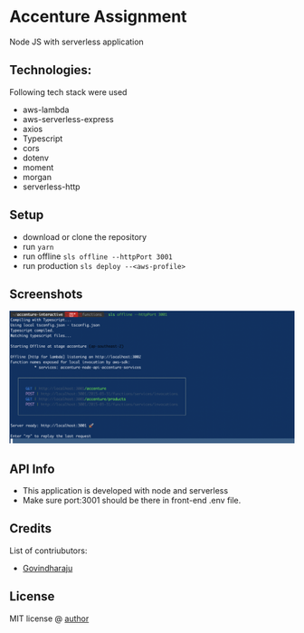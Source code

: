 # Accenture Assignment 
Node JS with serverless application
## Technologies:
Following tech stack were used
- aws-lambda
- aws-serverless-express
- axios
- Typescript
- cors
- dotenv
- moment
- morgan
- serverless-http  

## Setup
- download or clone the repository
- run `yarn`
- run offline `sls offline --httpPort 3001`
- run production `sls deploy --<aws-profile>`

## Screenshots
![Alt text](sls-offline.png "Optional Title")
## API Info
- This application is developed with node and serverless
- Make sure port:3001 should be there in front-end .env file.  
## Credits
List of contriubutors:
- [Govindharaju](govindharaju.k@gmail.com) 

## License

MIT license @ [author](author.com)
